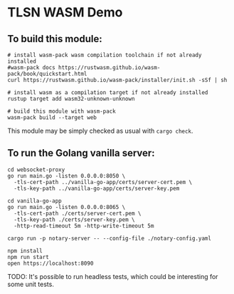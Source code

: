 # TLSN WASM Demo
## To build this module:

```
# install wasm-pack wasm compilation toolchain if not already installed
#wasm-pack docs https://rustwasm.github.io/wasm-pack/book/quickstart.html
curl https://rustwasm.github.io/wasm-pack/installer/init.sh -sSf | sh

# install wasm as a compilation target if not already installed
rustup target add wasm32-unknown-unknown

# build this module with wasm-pack
wasm-pack build --target web
```

This module may be simply checked as usual with `cargo check`.

## To run the Golang vanilla server:

```shell
cd websocket-proxy
go run main.go -listen 0.0.0.0:8050 \
  -tls-cert-path ../vanilla-go-app/certs/server-cert.pem \
  -tls-key-path ../vanilla-go-app/certs/server-key.pem

cd vanilla-go-app
go run main.go -listen 0.0.0.0:8065 \
  -tls-cert-path ./certs/server-cert.pem \
  -tls-key-path ./certs/server-key.pem \
  -http-read-timeout 5m -http-write-timeout 5m

cargo run -p notary-server -- --config-file ./notary-config.yaml
```

```
npm install
npm run start
open https://localhost:8090
```

TODO: It's possible to run headless tests, which could be interesting for some unit tests.
